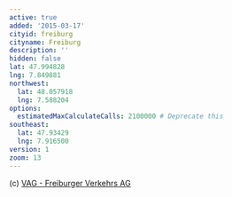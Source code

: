 ```yaml
---
active: true
added: '2015-03-17'
cityid: freiburg
cityname: Freiburg
description: ''
hidden: false
lat: 47.994828
lng: 7.849881
northwest:
  lat: 48.057918
  lng: 7.588204
options:
  estimatedMaxCalculateCalls: 2100000 # Deprecate this
southeast:
  lat: 47.93429
  lng: 7.916500
version: 1
zoom: 13
---
```


(c) [VAG - Freiburger Verkehrs AG](http://www.vag-freiburg.de/startseite.html)
